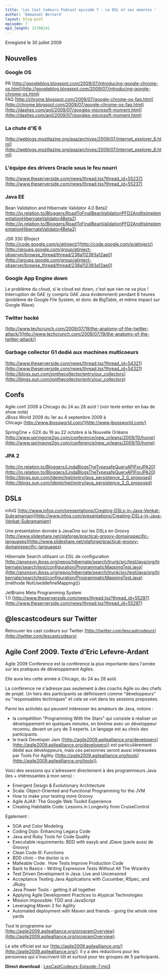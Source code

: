 ```yaml
---
title: 'Les Cast Codeurs Podcast episode 7 - Le DSL et ses amantes '
author: 'Emmanuel Bernard'
layout: blog-post
episode: 7
mp3_length: 31708241
---
```

Enregistré le 30 juillet 2009

## Nouvelles
### Google OS
PR [http://googleblog.blogspot.com/2009/07/introducing-google-chrome-os.html](http://googleblog.blogspot.com/2009/07/introducing-google-chrome-os.html)  
FAQ [http://chrome.blogspot.com/2009/07/google-chrome-os-faq.html](http://chrome.blogspot.com/2009/07/google-chrome-os-faq.html)  
[http://dashes.com/anil/2009/07/googles-microsoft-moment.html](http://dashes.com/anil/2009/07/googles-microsoft-moment.html)  

### La chute d'IE 6
[http://weblogs.mozillazine.org/asa/archives/2009/07/internet_explorer_6.html](http://weblogs.mozillazine.org/asa/archives/2009/07/internet_explorer_6.html)  

### L'équipe des drivers Oracle sous le feu nourri
[http://www.theserverside.com/news/thread.tss?thread_id=55237](http://www.theserverside.com/news/thread.tss?thread_id=55237)  

### Java EE
Bean Validation and Hibernate Validator 4.0 Beta2  
[http://in.relation.to/Bloggers/RoadToFinalBeanValidationPFD2AndItsImplementationHibernateValidator4Beta2](http://in.relation.to/Bloggers/RoadToFinalBeanValidationPFD2AndItsImplementationHibernateValidator4Beta2)  

JSR 330 @Inject  
[http://code.google.com/p/atinject/](http://code.google.com/p/atinject/)  
[http://groups.google.com/group/atinject-observer/browse_thread/thread/238a112393a12ae0](http://groups.google.com/group/atinject-observer/browse_thread/thread/238a112393a12ae0)  

### Google App Engine down
Le problème du cloud, si le cloud est down, c'est que rien ne va plus ! Interruption de GAE (y compris GAE Java 
évidemment) pendant 6 heures (problème de Google File System, et donc de BigTable, et même impact sur Google Wave).

### Twitter hacké
[http://www.techcrunch.com/2009/07/19/the-anatomy-of-the-twitter-attack/](http://www.techcrunch.com/2009/07/19/the-anatomy-of-the-twitter-attack/)  

### Garbage collector G1 dedié aux machines multicoeurs
[http://www.theserverside.com/news/thread.tss?thread_id=54321](http://www.theserverside.com/news/thread.tss?thread_id=54321)  
[http://blogs.sun.com/jonthecollector/entry/our_collectors](http://blogs.sun.com/jonthecollector/entry/our_collectors)

## Confs
Agile conf 2009 à Chicago du 24 au 28 août ! (voir texte entier en bas de show note)  
JBoss World 2009 du 1er au 4 septembre 2009 à Chicago [http://www.jbossworld.com/](http://www.jbossworld.com/)  

SpringOne + G2X du 19 au 22 octobre à la Nouvelle Orléans  
[http://www.springone2gx.com/conference/new_orleans/2009/10/home](http://www.springone2gx.com/conference/new_orleans/2009/10/home)

### JPA 2
[http://in.relation.to/Bloggers/LindaBlogsTheTypesafeQueryAPIForJPA20](http://in.relation.to/Bloggers/LindaBlogsTheTypesafeQueryAPIForJPA20)  
[http://blogs.sun.com/ldemichiel/entry/java_persistence_2_0_proposed](http://blogs.sun.com/ldemichiel/entry/java_persistence_2_0_proposed)

## DSLs
infoQ [http://www.infoq.com/presentations/Creating-DSLs-in-Java-Venkat-Subramaniam](http://www.infoq.com/presentations/Creating-DSLs-in-Java-Venkat-Subramaniam)  

Une présentation donnée à JavaOne sur les DSLs en Groovy  
[http://www.slideshare.net/glaforge/practical-groovy-domainspecific-languages](http://www.slideshare.net/glaforge/practical-groovy-domainspecific-languages)  

Hibernate Search utilisant un DSL de configuration  
[http://anonsvn.jboss.org/repos/hibernate/search/trunk/src/test/java/org/hibernate/search/test/configuration/ProgrammaticMappingTest.java](http://anonsvn.jboss.org/repos/hibernate/search/trunk/src/test/java/org/hibernate/search/test/configuration/ProgrammaticMappingTest.java)  
(méthode NotUseddefineMapping())  

JetBrains Meta Programming System 1.0 [http://www.theserverside.com/news/thread.tss?thread_id=55297](http://www.theserverside.com/news/thread.tss?thread_id=55297)  

## @lescastcodeurs sur Twitter
Retrouver les cast codeurs sur Twitter [http://twitter.com/lescastcodeurs](http://twitter.com/lescastcodeurs)

## Agile Conf 2009. Texte d'Eric Lefevre-Ardant
Agile 2009 Conference est la conférence la plus importante dans l'année sur les pratiques de développement Agiles.

Elle aura lieu cette année à Chicago, du 24 au 28 août.

La conférence ne s'adresse pas seulement à des coachs Agile ou des chefs de projet. Un tiers des participants se
définissent comme "développeurs" ou "responsables techniques" et cela se voit dans les sessions proposées.

Parmi les activités qui peuvent intéresser les amateurs de Java, notons :

- la compétition "Programming With the Stars" qui consiste à réaliser un développement en quelques minutes, 
en binôme avec un développeur reconnu, devant un jury de 3 experts. Le langage est au choix des participants.
- le track Developer Jam ([http://agile2009.agilealliance.org/developers](http://agile2009.agilealliance.org/developers))
est particulièrement dédié aux développeurs, mais ces personnes seront aussi intéressées par Tools For Agility 
([http://agile2009.agilealliance.org/tools](http://agile2009.agilealliance.org/tools)).

Voici des sessions qui s'adressent directement à des programmeurs Java (les + intéressantes à mon sens) :

- Emergent Design &amp; Evolutionary Architecture
- Scala: Object-Oriented and Functional Programming for the JVM
- How to make your testing more Groovy
- Agile AJAX: The Google Web Toolkit Experience
- Creating Habitable Code: Lessons in Longevity from CruiseControl

Egalement :

- SOA and Color Modeling
- Coding Dojo: Enhancing Legacy Code
- Java and Ruby Tools for Code Quality
- Executable requirements: BDD with easyb and JDave (parle aussi de Groovy)
- Clean Code III: Functions
- BDD clinic - the doctor is in
- Malleable Code:  How Tests Improve Production Code
- Back to Basics - Writing Expressive Tests Without All The Wizardry
- Test Driven Development in Java: Live and Uncensored
- Acceptance Testing Java Applications with Cucumber, RSpec, and JRuby
- Java Power Tools - getting it all together
- Applying Agile Development Practices to Atypical Technologies
- Mission Impossible: TDD and JavaScript
- Leveraging Maven 2 for Agility
- Automated deployment with Maven and friends - going the whole nine yards

Tout le programme sur [http://agile2009.agilealliance.org/programOverview](http://agile2009.agilealliance.org/programOverview).

Le site officiel est sur [http://agile2009.agilealliance.org/](http://agile2009.agilealliance.org/).
Il y a des réductions pour les personnes qui s'inscrivent tôt et surtout pour les groupes de 5 participants.

**Direct download** : [LesCastCodeurs-Episode-7.mp3](http://media.libsyn.com/media/lescastcodeurs/LesCastCodeurs-Episode-7.mp3)
